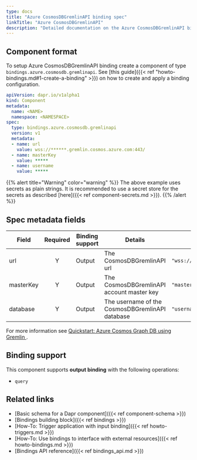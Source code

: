 ```yaml
---
type: docs
title: "Azure CosmosDBGremlinAPI binding spec"
linkTitle: "Azure CosmosDBGremlinAPI"
description: "Detailed documentation on the Azure CosmosDBGremlinAPI binding component"
---
```


## Component format

To setup Azure CosmosDBGremlinAPI binding create a component of type `bindings.azure.cosmosdb.gremlinapi`. See [this guide]({{< ref "howto-bindings.md#1-create-a-binding" >}}) on how to create and apply a binding configuration.


```yaml
apiVersion: dapr.io/v1alpha1
kind: Component
metadata:
  name: <NAME>
  namespace: <NAMESPACE>
spec:
  type: bindings.azure.cosmosdb.gremlinapi
  version: v1
  metadata:
  - name: url
    value: wss://******.gremlin.cosmos.azure.com:443/
  - name: masterKey
    value: *****
  - name: username
    value: *****
  ```

{{% alert title="Warning" color="warning" %}}
The above example uses secrets as plain strings. It is recommended to use a secret store for the secrets as described [here]({{< ref component-secrets.md >}}).
{{% /alert %}}

## Spec metadata fields

| Field              | Required | Binding support | Details | Example |
|--------------------|:--------:|--------|---------|---------|
| url | Y | Output | The CosmosDBGremlinAPI url | `"wss://******.gremlin.cosmos.azure.com:443/"` |
| masterKey | Y | Output | The CosmosDBGremlinAPI account master key | `"masterKey"` |
| database | Y | Output | The username of the CosmosDBGremlinAPI database | `"username"` |

For more information see [Quickstart: Azure Cosmos Graph DB using Gremlin ](https://docs.microsoft.com/en-us/azure/cosmos-db/graph/create-graph-console).

## Binding support

This component supports **output binding** with the following operations:

- `query`

## Related links

- [Basic schema for a Dapr component]({{< ref component-schema >}})
- [Bindings building block]({{< ref bindings >}})
- [How-To: Trigger application with input binding]({{< ref howto-triggers.md >}})
- [How-To: Use bindings to interface with external resources]({{< ref howto-bindings.md >}})
- [Bindings API reference]({{< ref bindings_api.md >}})
